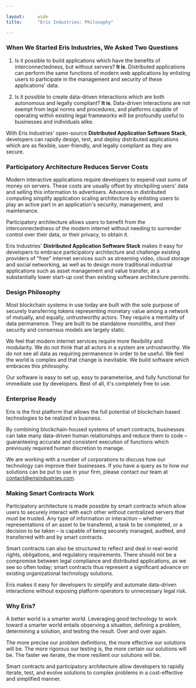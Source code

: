 ```yaml
---

layout:     wide
title:      "Eris Industries: Philosophy"

---
```


### When We Started Eris Industries, We Asked Two Questions

1) Is it possible to build applications which have the benefits of interconnectedness, but without servers? **It is**. Distributed applications can perform the same functions of modern web applications by enlisting users to participate in the management and security of these applications' data.

2) Is it possible to create data-driven interactions which are both autonomous and legally compliant? **It is**. Data-driven interactions are not exempt from legal norms and procedures, and platforms capable of operating within existing legal frameworks will be profoundly useful to businesses and individuals alike.

With Eris Industries' open-source **Distributed Application Software Stack**, developers can rapidly design, test, and deploy distributed applications which are as flexible, user-friendly, and legally compliant as they are secure.

### Participatory Architecture Reduces Server Costs

Modern interactive applications require developers to expend vast sums of money on servers. These costs are usually offset by stockpiling users' data and selling this information to advertisers. Advances in distributed computing simplify application scaling architecture by enlisting users to play an active part in an application's security, management, and maintenance.

Participatory architecture allows users to benefit from the interconnectedness of the modern internet without needing to surrender control over their data, or their privacy, to obtain it.

Eris Industries' **Distributed Application Software Stack** makes it easy for developers to embrace participatory architecture and challenge existing providers of "free" internet services such as streaming video, cloud storage and social networking, as well as to design more traditional industrial applications such as asset management and value transfer, at a substantially lower start-up cost than existing software architecture permits.

### Design Philosophy

Most blockchain systems in use today are built with the sole purpose of securely transferring tokens representing monetary value among a network of mutually, and equally, untrustworthy actors. They require a mentality of data permanence. They are built to be standalone monoliths, and their security and consensus models are largely static.

We feel that modern internet services require more flexibility and modularity. We do not think that all actors in a system are untrustworthy. We do not see all data as requiring permanence in order to be useful. We feel the world is complex and that change is inevitable. We build software which embraces this philosophy.

Our software is easy to set up, easy to parameterise, and fully functional for immediate use by developers. Best of all, it's completely free to use.

### Enterprise Ready

Eris is the first platform that allows the full potential of blockchain based technologies to be realized in business.

By combining blockchain-housed systems of smart contracts, businesses can take many data-driven human relationships and reduce them to code – guaranteeing accurate and consistent execution of functions which previously required human discretion to manage.

We are working with a number of corporations to discuss how our technology can improve their businesses. If you have a query as to how our solutions can be put to use in your firm, please contact our team at [contact@erisindustries.com](mailto:contact@erisindustries.com).

### Making Smart Contracts Work

Participatory architecture is made possible by smart contracts which allow users to securely interact with each other without centralized servers that must be trusted. Any type of information or interaction – whether representations of an asset to be transfered, a task to be completed, or a decision to be taken – is capable of being securely managed, audited, and transferred with and by smart contracts.

Smart contracts can also be structured to reflect and deal in real-world rights, obligations, and regulatory requirements. There should not be a compromise between legal compliance and distributed applications, as we see so often today; smart contracts thus represent a significant advance on existing organizational technology solutions.

Eris makes it easy for developers to simplify and automate data-driven interactions without exposing platform operators to unnecessary legal risk.

### Why Eris?

A better world is a smarter world. Leveraging good technology to work toward a smarter world entails observing a situation, defining a problem, determining a solution, and testing the result. Over and over again.

The more precise our problem definitions, the more effective our solutions will be. The more rigorous our testing is, the more certain our solutions will be. The faster we iterate, the more resilient our solutions will be.

Smart contracts and participatory architecture allow developers to rapidly iterate, test, and evolve solutions to complex problems in a cost-effective and simplified manner.

